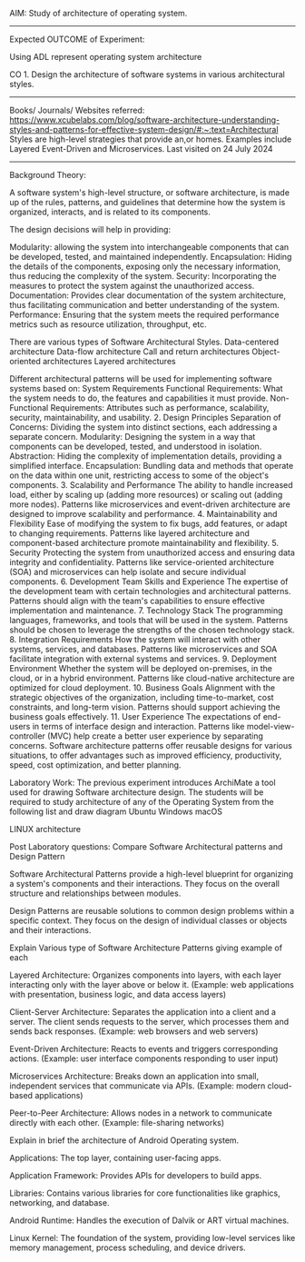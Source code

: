 




AIM: Study of architecture of operating system. 
___________________________________________________________

Expected OUTCOME of Experiment: 

Using ADL represent operating system architecture 

CO 1. Design the architecture of software systems in various architectural styles.
 _____________________________________________________________________
Books/ Journals/ Websites referred: 
https://www.xcubelabs.com/blog/software-architecture-understanding-styles-and-patterns-for-effective-system-design/#:~:text=Architectural Styles are high-level strategies that provide  an,or homes. Examples include Layered Event-Driven and Microservices. Last visited on 24 July 2024

______________________________________________________________________
Background Theory:

A software system's high-level structure, or software architecture, is made up of the rules, patterns, and guidelines that determine how the system is organized, interacts, and is related to its components.

The design decisions will help in providing:

Modularity: allowing the system into interchangeable components that can be developed, tested, and maintained independently.
Encapsulation: Hiding the details of the components, exposing only the necessary information, thus reducing the complexity of the system.
Security: Incorporating the measures to protect the system against the unauthorized access.
Documentation: Provides clear documentation of the system architecture, thus facilitating communication and better understanding of the system.
Performance: Ensuring that the system meets the required performance metrics such as resource utilization, throughput, etc.

There are various types of Software Architectural Styles. 
Data-centered architecture
Data-flow architecture
Call and return architectures
Object-oriented architectures
Layered architectures

Different architectural patterns will be used for implementing software systems based on:
System Requirements
Functional Requirements: What the system needs to do, the features and capabilities it must provide.
Non-Functional Requirements: Attributes such as performance, scalability, security, maintainability, and usability.
2. Design Principles
Separation of Concerns: Dividing the system into distinct sections, each addressing a separate concern.
Modularity: Designing the system in a way that components can be developed, tested, and understood in isolation.
Abstraction: Hiding the complexity of implementation details, providing a simplified interface.
Encapsulation: Bundling data and methods that operate on the data within one unit, restricting access to some of the object's components.
3. Scalability and Performance
The ability to handle increased load, either by scaling up (adding more resources) or scaling out (adding more nodes).
Patterns like microservices and event-driven architecture are designed to improve scalability and performance.
4. Maintainability and Flexibility
Ease of modifying the system to fix bugs, add features, or adapt to changing requirements.
Patterns like layered architecture and component-based architecture promote maintainability and flexibility.
5. Security
Protecting the system from unauthorized access and ensuring data integrity and confidentiality.
Patterns like service-oriented architecture (SOA) and microservices can help isolate and secure individual components.
6. Development Team Skills and Experience
The expertise of the development team with certain technologies and architectural patterns.
Patterns should align with the team's capabilities to ensure effective implementation and maintenance.
7. Technology Stack
The programming languages, frameworks, and tools that will be used in the system.
Patterns should be chosen to leverage the strengths of the chosen technology stack.
8. Integration Requirements
How the system will interact with other systems, services, and databases.
Patterns like microservices and SOA facilitate integration with external systems and services.
9. Deployment Environment
Whether the system will be deployed on-premises, in the cloud, or in a hybrid environment.
Patterns like cloud-native architecture are optimized for cloud deployment.
10. Business Goals
Alignment with the strategic objectives of the organization, including time-to-market, cost constraints, and long-term vision.
Patterns should support achieving the business goals effectively.
11. User Experience
The expectations of end-users in terms of interface design and interaction.
Patterns like model-view-controller (MVC) help create a better user experience by separating concerns.
Software architecture patterns offer reusable designs for various situations, to offer advantages such as improved efficiency, productivity, speed, cost optimization, and better planning.

Laboratory Work: 
The previous experiment introduces ArchiMate a tool used for drawing Software architecture design. The students will be required to study architecture of any of the Operating System from the following list and draw diagram 
Ubuntu
Windows 
macOS



LINUX architecture



Post Laboratory questions:
Compare Software Architectural patterns and  Design Pattern

Software Architectural Patterns provide a high-level blueprint for organizing a system's components and their interactions. They focus on the overall structure and relationships between modules.

Design Patterns are reusable solutions to common design problems within a specific context. They focus on the design of individual classes or objects and their interactions.


Explain Various type of Software Architecture Patterns giving example of each 

Layered Architecture: Organizes components into layers, with each layer interacting only with the layer above or below it. (Example: web applications with presentation, business logic, and data access layers)

Client-Server Architecture: Separates the application into a client and a server. The client sends requests to the server, which processes them and sends back responses. (Example: web browsers and web servers)

Event-Driven Architecture: Reacts to events and triggers corresponding actions. (Example: user interface components responding to user input)

Microservices Architecture: Breaks down an application into small, independent services that communicate via APIs. (Example: modern cloud-based applications)

Peer-to-Peer Architecture: Allows nodes in a network to communicate directly with each other. (Example: file-sharing networks)


Explain in brief the architecture of Android Operating system.

Applications: The top layer, containing user-facing apps.

Application Framework: Provides APIs for developers to build apps.

Libraries: Contains various libraries for core functionalities like graphics, networking, and database.

Android Runtime: Handles the execution of Dalvik or ART virtual machines.

Linux Kernel: The foundation of the system, providing low-level services like memory management, process scheduling, and device drivers.


